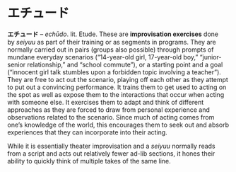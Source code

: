 # エチュード

**エチュード** – *echūdo*. lit. Etude. These are **improvisation exercises** done by _seiyuu_ as part of their training or as segments in programs. They are normally carried out in pairs (groups also possible) through prompts of mundane everyday scenarios (“14-year-old girl, 17-year-old boy,” “junior-senior relationship,” and “school commute”), or a starting point and a goal (“innocent girl talk stumbles upon a forbidden topic involving a teacher”). They are free to act out the scenario, playing off each other as they attempt to put out a convincing performance. It trains them to get used to acting on the spot as well as expose them to the interactions that occur when acting with someone else. It exercises them to adapt and think of different approaches as they are forced to draw from personal experience and observations related to the scenario. Since much of acting comes from one’s knowledge of the world, this encourages them to seek out and absorb experiences that they can incorporate into their acting.

While it is essentially theater improvisation and a *seiyuu* normally reads from a script and acts out relatively fewer ad-lib sections, it hones their ability to quickly think of multiple takes of the same line.
